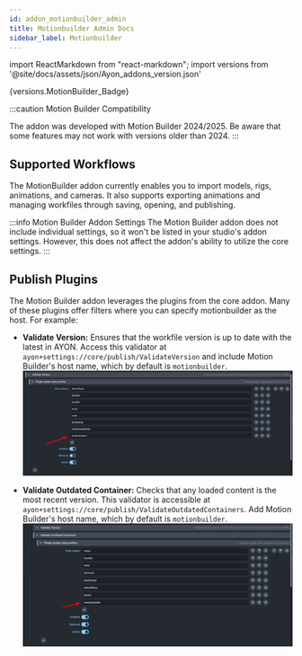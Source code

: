 ```yaml
---
id: addon_motionbuilder_admin
title: Motionbuilder Admin Docs
sidebar_label: Motionbuilder
---
```

import ReactMarkdown from "react-markdown";
import versions from '@site/docs/assets/json/Ayon_addons_version.json'

<ReactMarkdown>
{versions.MotionBuilder_Badge}
</ReactMarkdown>

:::caution Motion Builder Compatibility

The addon was developed with Motion Builder 2024/2025.
Be aware that some features may not work with versions older than 2024.
:::

## Supported Workflows

The MotionBuilder addon currently enables you to import models, rigs, animations, and cameras. It also supports exporting animations and managing workfiles through saving, opening, and publishing.

:::info Motion Builder Addon Settings
The Motion Builder addon does not include individual settings, so it won't be listed in your studio's addon settings. However, this does not affect the addon's ability to utilize the core settings.
:::

## Publish Plugins

The Motion Builder addon leverages the plugins from the core addon. Many of these plugins offer filters where you can specify motionbuilder as the host. For example:

- **Validate Version:** Ensures that the workfile version is up to date with the latest in AYON. Access this validator at `ayon+settings://core/publish/ValidateVersion` and include Motion Builder's host name, which by default is `motionbuilder`.
![](assets/motionbuilder/valid_version_plugin.png)


- **Validate Outdated Container:** Checks that any loaded content is the most recent version. This validator is accessible at `ayon+settings://core/publish/ValidateOutdatedContainers`. Add Motion Builder's host name, which by default is `motionbuilder`.
![](assets/motionbuilder/validate_outdated_containers.png)
